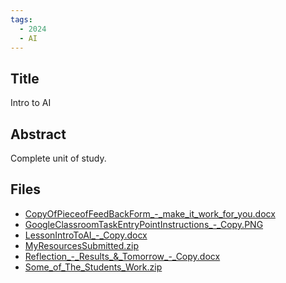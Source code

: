 ```yaml
---
tags:
  - 2024
  - AI
---
```


## Title

Intro to AI

## Abstract

Complete unit of study.

## Files

*   [CopyOfPieceofFeedBackForm\_-\_make\_it\_work\_for\_you.docx](resources/2024/Jill_Harris/CopyOfPieceofFeedBackForm_-_make_it_work_for_you.docx)
*   [GoogleClassroomTaskEntryPointInstructions\_-\_Copy.PNG](resources/2024/Jill_Harris/GoogleClassroomTaskEntryPointInstructions_-_Copy.PNG)
*   [LessonIntroToAI\_-\_Copy.docx](resources/2024/Jill_Harris/LessonIntroToAI_-_Copy.docx)
*   [MyResourcesSubmitted.zip](resources/2024/Jill_Harris/MyResourcesSubmitted.zip)
*   [Reflection\_-\_Results\_&\_Tomorrow\_-\_Copy.docx](resources/2024/Jill_Harris/Reflection_-_Results_&_Tomorrow_-_Copy.docx)
*   [Some\_of\_The\_Students\_Work.zip](resources/2024/Jill_Harris/Some_of_The_Students_Work.zip)